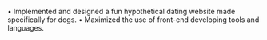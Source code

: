 
• Implemented and designed a fun hypothetical dating website made specifically for dogs.
• Maximized the use of front-end developing tools and languages.
